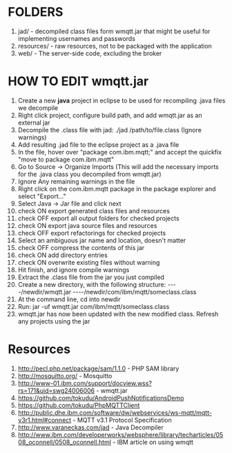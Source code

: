 FOLDERS
=======
1. jad/ - decompiled class files form wmqtt.jar that might be useful for implementing usernames and passwords
2. resources/ - raw resources, not to be packaged with the application
3. web/ - The server-side code, excluding the broker

HOW TO EDIT wmqtt.jar
=====================
1. Create a new **java** project in eclipse to be used for recompiling .java files we decompile
2. Right click project, configure build path, and add wmqtt.jar as an external jar
3. Decompile the .class file with jad: ./jad /path/to/file.class (Ignore warnings)
4. Add resulting .jad file to the eclipse project as a .java file
5. In the file, hover over "package com.ibm.mqtt;" and accept the quickfix "move to package com.ibm.mqtt"
6. Go to Source -> Organize Imports (This will add the necessary imports for the .java class you decompiled from wmqtt.jar)
7. Ignore Any remaining warnings in the file
8. Right click on the com.ibm.mqtt package in the package explorer and select "Export…"
9. Select Java -> Jar file and click next
10. check ON export generated class files and resources
11. check OFF export all output folders for checked projects
12. check ON export java source files and resources
13. check OFF export refactorings for checked projects
14. Select an ambiguous jar name and location, doesn't matter
15. check OFF compress the contents of this jar
16. check ON add directory entries
17. check ON overwrite existing files without warning
18. Hit finish, and ignore compile warnings
19. Extract the .class file from the jar you just compiled
20. Create a new directory, with the following structure:
----/newdir/wmqtt.jar
----/newdir/com/ibm/mqtt/someclass.class
21. At the command line, cd into newdir
22. Run: jar -uf wmqtt.jar com/ibm/mqtt/someclass.class
23. wmqtt.jar has now been updated with the new modified class. Refresh any projects using the jar


Resources
==========
1. http://pecl.php.net/package/sam/1.1.0 - PHP SAM library
2. http://mosquitto.org/ - Mosquitto
3. http://www-01.ibm.com/support/docview.wss?rs=171&uid=swg24006006 - wmqtt.jar
4. https://github.com/tokudu/AndroidPushNotificationsDemo
5. https://github.com/tokudu/PhpMQTTClient
6. http://public.dhe.ibm.com/software/dw/webservices/ws-mqtt/mqtt-v3r1.html#connect - MQTT v3.1 Protocol Specification
7. http://www.varaneckas.com/jad - Java Decompiler
8. http://www.ibm.com/developerworks/websphere/library/techarticles/0508_oconnell/0508_oconnell.html - IBM article on using wmqtt
